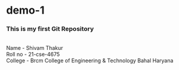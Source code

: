 # demo-1
<h3>This is my first Git Repository</h3>
<br>
Name - Shivam Thakur
<br>
Roll no - 21-cse-4675
<br>
College - Brcm College of Engineering & Technology 
          Bahal Haryana

